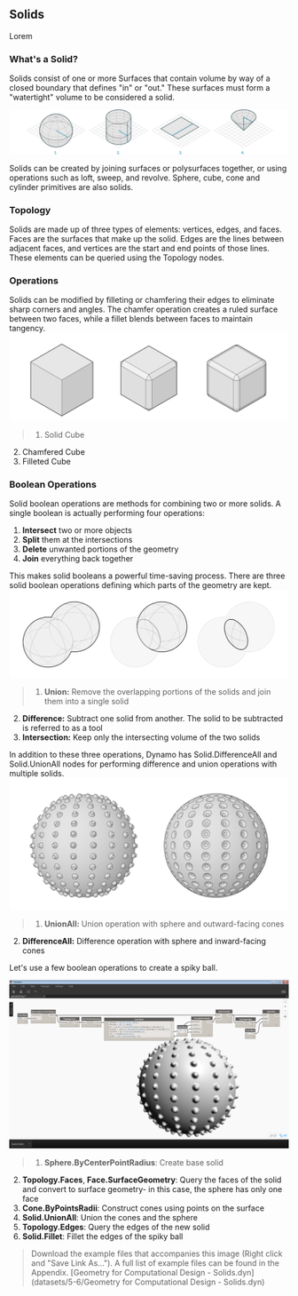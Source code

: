 ## Solids
Lorem

### What's a Solid?
Solids consist of one or more Surfaces that contain volume by way of a closed boundary that defines "in" or "out." These surfaces must form a "watertight" volume to be considered a solid.

![Solids](images/5-6/Solids.png)

Solids can be created by joining surfaces or polysurfaces together, or using operations such as loft, sweep, and revolve. Sphere, cube, cone and cylinder primitives are also solids.
### Topology
Solids are made up of three types of elements: vertices, edges, and faces. Faces are the surfaces that make up the solid. Edges are the lines between adjacent faces, and vertices are the start and end points of those lines. These elements can be queried using the Topology nodes.

### Operations
Solids can be modified by filleting or chamfering their edges to eliminate sharp corners and angles. The chamfer operation creates a ruled surface between two faces, while a fillet blends between faces to maintain tangency. 
![](images/5-6/SolidOperations.png)
>1. Solid Cube
2. Chamfered Cube
3. Filleted Cube

### Boolean Operations
Solid boolean operations are methods for combining two or more solids. A single boolean is actually performing four operations: 
1. **Intersect** two or more objects
2. **Split** them at the intersections
3. **Delete** unwanted portions of the geometry
4. **Join** everything back together 

This makes solid booleans a powerful time-saving process. There are three solid boolean operations defining which parts of the geometry are kept.
![Solid Boolean](images/5-6/SolidBooleans.png)
> 1. **Union:** Remove the overlapping portions of the solids and join them into a single solid
2. **Difference:** Subtract one solid from another. The solid to be subtracted is referred to as a tool
3. **Intersection:** Keep only the intersecting volume of the two solids

In addition to these three operations, Dynamo has Solid.DifferenceAll and Solid.UnionAll nodes for performing difference and union operations with multiple solids. 
![](images/5-6/BooleanAll.png)
> 1. **UnionAll:** Union operation with sphere and outward-facing cones
2. **DifferenceAll:** Difference operation with sphere and inward-facing cones

Let's use a few boolean operations to create a spiky ball.

![](images/5-6/spikyBallExample.png)
> 1. **Sphere.ByCenterPointRadius**: Create base solid
2. **Topology.Faces**, **Face.SurfaceGeometry**: Query the faces of the solid and convert to surface geometry- in this case, the sphere has only one face
3. **Cone.ByPointsRadii**: Construct cones using points on the surface
4. **Solid.UnionAll**: Union the cones and the sphere
5. **Topology.Edges**: Query the edges of the new solid
6. **Solid.Fillet**: Fillet the edges of the spiky ball

> Download the example files that accompanies this image (Right click and "Save Link As..."). A full list of example files can be found in the Appendix. [Geometry for Computational Design - Solids.dyn](datasets/5-6/Geometry for Computational Design - Solids.dyn)
